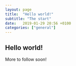 ```yaml
---
layout: page
title:  "Hello world!"
subtitle: "The start"
date:   2019-01-29 20:56 +0100
categories: ["general"]
---
```


## Hello world!
More to follow soon!
